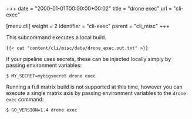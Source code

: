+++
date = "2000-01-01T00:00:00+00:02"
title = "drone exec"
url = "cli-exec"

[menu.cli]
  weight = 2
  identifier = "cli-exec"
  parent = "cli_misc"
+++

This subcommand executes a local build.

```text
{{< cat "content/cli/misc/data/drone_exec.out.txt" >}}
```

If your pipeline uses secrets, these can be injected locally simply by passing environment variables:

```text
$ MY_SECRET=mybigsecret drone exec
```

Running a full matrix build is not supported at this time, however you can execute a single matrix axis by passing environment variables to the `drone exec` command:

```text
$ GO_VERSION=1.4 drone exec
```
